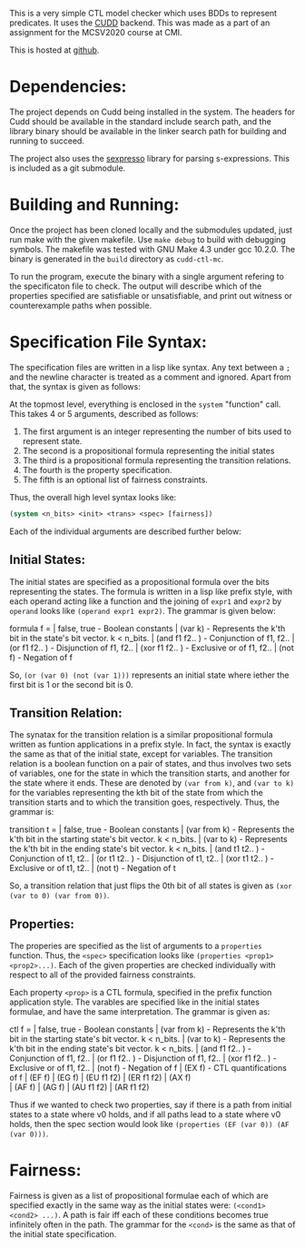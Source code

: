 This is a very simple CTL model checker which uses BDDs to represent predicates. It uses the 
[CUDD](https://davidkebo.com/cudd) backend. This was made as a part of an assignment for the
MCSV2020 course at CMI.

This is hosted at [github](https://github.com/digumx/cudd-ctl-mc).


# Dependencies:

The project depends on Cudd being installed in the system. The headers for Cudd should be available
in the standard include search path, and the library binary should be available in the linker search
path for building and running to succeed.

The project also uses the [sexpresso](https://github.com/BitPuffin/sexpresso) library for parsing
s-expressions. This is included as a git submodule.


# Building and Running:

Once the project has been cloned locally and the submodules updated, just run make with the given
makefile. Use `make debug` to build with debugging symbols. The makefile was tested with GNU Make
4.3 under gcc 10.2.0. The binary is generated in the `build` directory as `cudd-ctl-mc`.

To run the program, execute the binary with a single argument refering to the specificaton file to
check. The output will describe which of the properties specified are satisfiable or unsatisfiable,
and print out witness or counterexample paths when possible.


# Specification File Syntax:

The specification files are written in a lisp like syntax. Any text between a `;` and the newline
character is treated as a comment and ignored. Apart from that, the syntax is given as follows:

At the topmost level, everything is enclosed in the `system` "function" call. This takes 4 or 5
arguments, described as follows:

1. The first argument is an integer representing the number of bits used to represent state.
2. The second is a propositional formula representing the initial states
3. The third is a propositional formula representing the transition relations.
4. The fourth is the property specification.
5. The fifth is an optional list of fairness constraints.

Thus, the overall high level syntax looks like: 

```lisp
(system <n_bits> <init> <trans> <spec> [fairness])
```

Each of the individual arguments are described further below:

## Initial States:

The initial states are specified as a propositional formula over the bits representing the states.
The formula is written in a lisp like prefix style, with each operand acting like a function and the
joining of `expr1` and `expr2` by `operand` looks like `(operand expr1 expr2)`.
The grammar is given below:

formula f = | false, true           - Boolean constants
            | (var k)               - Represents the k'th bit in the state's bit vector. k < n_bits.
            | (and f1 f2.. )        - Conjunction of f1, f2..
            | (or f1 f2..  )        - Disjunction of f1, f2..
            | (xor f1 f2.. )        - Exclusive or of f1, f2..
            | (not f)               - Negation of f

So, `(or (var 0) (not (var 1)))` represents an initial state where iether the first bit is 1 or the
second bit is 0.

## Transition Relation:

The synatax for the transition relation is a similar propositional formula written as funtion
applications in a prefix style. In fact, the syntax is exactly the same as that of the initial
state, except for variables. The transition relation is a boolean function on a pair of states, and
thus involves two sets of variables, one for the state in which the transition starts, and another
for the state where it ends. These are denoted by `(var from k)`, and `(var to k)` for the variables
representing the kth bit of the state from which the transition starts and to which the transition
goes, respectively. Thus, the grammar is:

transition t =  | false, true           - Boolean constants
                | (var from k)          - Represents the k'th bit in the starting state's bit vector. k < n_bits.
                | (var to   k)          - Represents the k'th bit in the ending state's bit vector. k < n_bits.
                | (and t1 t2.. )        - Conjunction of t1, t2..
                | (or t1 t2..  )        - Disjunction of t1, t2..
                | (xor t1 t2.. )        - Exclusive or of t1, t2..
                | (not t)               - Negation of t

So, a transition relation that just flips the 0th bit of all states is given as 
`(xor (var to 0) (var from 0))`.

## Properties:

The properies are specified as the list of arguments to a `properties` function. Thus, the `<spec>`
specification looks like `(properties <prop1> <prop2>...)`. Each of the given properties are checked
individually with respect to all of the provided fairness constraints.

Each property `<prop>` is a CTL formula, specified in the prefix function application style. The
varables are specified like in the initial states formulae, and have the same interpretation. The
grammar is given as:

ctl f = | false, true           - Boolean constants
        | (var from k)          - Represents the k'th bit in the starting state's bit vector. k < n_bits.
        | (var to   k)          - Represents the k'th bit in the ending state's bit vector. k < n_bits.
        | (and f1 f2.. )        - Conjunction of f1, f2..
        | (or f1 f2..  )        - Disjunction of f1, f2..
        | (xor f1 f2.. )        - Exclusive or of f1, f2..
        | (not f)               - Negation of f
        | (EX f)                - CTL quantifications of f
        | (EF f)
        | (EG f)
        | (EU f1 f2)
        | (ER f1 f2)
        | (AX f)                
        | (AF f)
        | (AG f)
        | (AU f1 f2)
        | (AR f1 f2)


Thus if we wanted to check two properties, say if there is a path from initial states to a state
where v0 holds, and if all paths lead to a state where v0 holds, then the spec section would look
like `(properties (EF (var 0)) (AF (var 0)))`.

# Fairness:

Fairness is given as a list of propositional formulae each of which are specified exactly in the
same way as the initial states were: `(<cond1> <cond2> ...)`. A path is fair iff each of these
conditions becomes true infinitely often in the path. The grammar for the `<cond>` is the same as
that of the initial state specification.
